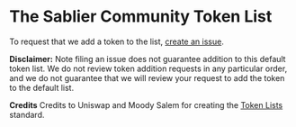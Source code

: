 # The Sablier Community Token List

To request that we add a token to the list, [create an issue](https://github.com/sablierhq/default-token-list/issues/new?assignees=&labels=token+request&template=token-request.md&title=Add+%7BTOKEN_SYMBOL%7D%3A+%7BTOKEN_NAME%7D).

**Disclaimer:**
Note filing an issue does not guarantee addition to this default token list.
We do not review token addition requests in any particular order, and we do not
guarantee that we will review your request to add the token to the default list.


**Credits**
Credits to Uniswap and Moody Salem for creating the [Token Lists](https://github.com/Uniswap/token-lists) standard.